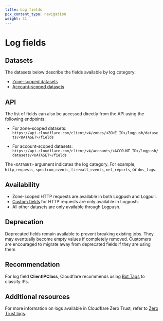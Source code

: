 ```yaml
---
title: Log fields
pcx_content_type: navigation
weight: 51
---
```


# Log fields

## Datasets

The datasets below describe the fields available by log category:

- [Zone-scoped datasets](/logs/reference/log-fields/zone/)
- [Account-scoped datasets](/logs/reference/log-fields/account/)

## API

The list of fields can also be accessed directly from the API using the following endpoints:

- For zone-scoped datasets: `https://api.cloudflare.com/client/v4/zones/<ZONE_ID>/logpush/datasets/<DATASET>/fields`

- For account-scoped datasets: `https://api.cloudflare.com/client/v4/accounts/<ACCOUNT_ID>/logpush/datasets/<DATASET>/fields`

The `<DATASET>` argument indicates the log category. For example, `http_requests`, `spectrum_events`, `firewall_events`, `nel_reports`, or `dns_logs`.

## Availability

- Zone-scoped HTTP requests are available in both Logpush and Logpull.
- [Custom fields](/logs/reference/custom-fields/) for HTTP requests are only available in Logpush.
- All other datasets are only available through Logpush.

## Deprecation

Deprecated fields remain available to prevent breaking existing jobs. They may eventually become empty values if completely removed. Customers are encouraged to migrate away from deprecated fields if they are using them.

## Recommendation

For log field **ClientIPClass**, Cloudflare recommends using [Bot Tags](/bots/concepts/cloudflare-bot-tags/) to classify IPs.

## Additional resources

For more information on logs available in Cloudflare Zero Trust, refer to [Zero Trust logs](/cloudflare-one/insights/logs/).
